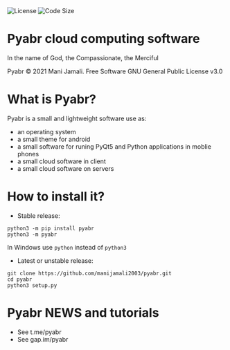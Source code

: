 <img src="https://img.shields.io/github/license/manijamali2003/pyabr?style=flat-square" alt="License"/>
<img src="https://img.shields.io/github/languages/code-size/manijamali2003/pyabr?style=flat-square" alt="Code Size"/>

# Pyabr cloud computing software

In the name of God, the Compassionate, the Merciful

Pyabr &copy; 2021 Mani Jamali. Free Software GNU General Public License v3.0

# What is Pyabr?

Pyabr is a small and lightweight software use as:

- an operating system
- a small theme for android
- a small software for runing PyQt5 and Python applications in moblie phones
- a small cloud software in client
- a small cloud software on servers

# How to install it?

- Stable release:

```shell script
python3 -m pip install pyabr
python3 -m pyabr
```

In Windows use `python` instead of `python3`

- Latest or unstable release:

```shell script
git clone https://github.com/manijamali2003/pyabr.git
cd pyabr
python3 setup.py
```

# Pyabr NEWS and tutorials

- See t.me/pyabr
- See gap.im/pyabr
